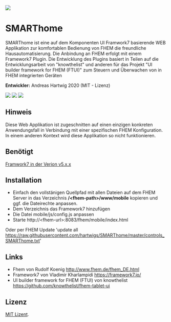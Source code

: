 ![](https://hartwiga.github.io/SMARThome/SMARThome_icon.png)

# SMARThome

SMARThome ist eine auf dem Komponenten UI Framwork7 basierende WEB Applikation zur komfortablen Bedienung von FHEM die freundliche Hausautomatisierung. Die Anbindung an FHEM erfolgt mit einem Framework7 Plugin. 
Die Entwicklung des Plugins basiert in Teilen auf die Entwicklungsarbeit von "knowthelist" und anderen für das Projekt "UI builder framework for FHEM (FTUI)" zum Steuern und Überwachen von in FHEM integrierten Geräten

**Entwickler:** Andreas Hartwig 2020 (MIT - Lizenz)

![](https://hartwiga.github.io/SMARThome/SMARThome_home1.jpeg) ![](https://hartwiga.github.io/SMARThome/SMARThome_batchroom.jpeg)  ![](https://hartwiga.github.io/SMARThome/SMARThome_shutters.jpeg)

Hinweis
-------
Diese Web Applikation ist zugeschnitten auf einen einzigen konkreten Anwendungsfall in Verbindung mit einer spezifischen FHEM Konfiguration. In einem anderen Kontext wird diese Applikation so nicht funktionieren. 

Benötigt
--------
[Framwork7 in der Verion v5.x.x](https://github.com/framework7io/framework7/tree/master/packages/core)

Installation
------------

 * Einfach den vollstänigen Quellpfad mit allen Dateien auf dem FHEM Server in das Verzeichnis **/\<fhem-path\>/www/mobile** kopieren und ggf. die Dateirechte anpassen.
 * Dem Verzeichnis das Framework7 hinzufügen
 * Die Datei mobile/js/config.js anpassen
 * Starte http://\<fhem-url\>:8083/fhem/mobile/index.html
 
Oder per FHEM Update 'update all https://raw.githubusercontent.com/hartwigs/SMARThome/master/controls_SMARThome.txt'
 
Links
-----

* Fhem von Rudolf Koenig http://www.fhem.de/fhem_DE.html
* Framework7 von Vladimir Kharlampidi https://framework7.io/
* UI builder framework for FHEM (FTUI) von knowthelist https://github.com/knowthelist/fhem-tablet-ui

Lizenz
------

[MIT Lizent](http://www.opensource.org/licenses/mit-license.php).

